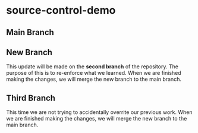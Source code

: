# source-control-demo

## Main Branch

## New Branch

This update will be made on the **second branch** of the repository.
The purpose of this is to re-enforce what we learned.
When we are finished making the changes, we will merge the new branch to the main branch.

## Third Branch

This time we are not trying to accidentally overrite our previous work.
When we are finished making the changes, we will merge the new branch to the main branch.
